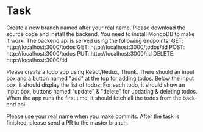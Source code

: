 # Task
Create a new branch named after your real name.
Please download the source code and install the backend.
You need to install MongoDB to make it work.
The backend api is served using the following endpoints:
GET: http://localhost:3000/todos
GET: http://localhost:3000/todos/:id
POST: http://localhost:3000/todos
PUT: http://localhost:3000/:id
DELETE: http://localhost:3000/:id

Please create a todo app using React/Redux, Thunk.
There should an input box and a button named "add" at the top for adding todos.
Below the input box, it should display the list of todos.
For each todo, it should show an input box, buttons named "update" & "delete" for updating & deleting todos.
When the app runs the first time, it should fetch all the todos from the back-end api.

Please use your real name when you make commits.
After the task is finished, please send a PR to the master branch.

